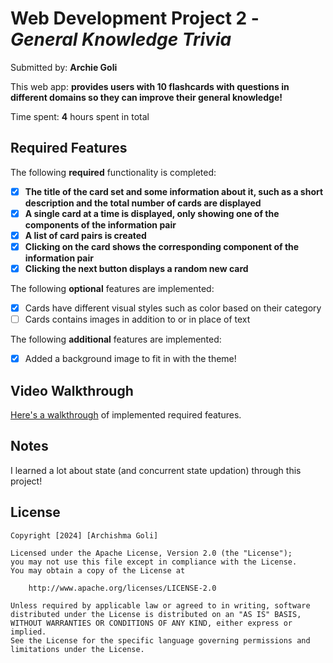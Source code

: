 # Web Development Project 2 - *General Knowledge Trivia*

Submitted by: **Archie Goli**

This web app: **provides users with 10 flashcards with questions in different domains so they can improve their general knowledge!**

Time spent: **4** hours spent in total

## Required Features

The following **required** functionality is completed:

- [x] **The title of the card set and some information about it, such as a short description and the total number of cards are displayed**
- [x] **A single card at a time is displayed, only showing one of the components of the information pair**
- [x] **A list of card pairs is created**
- [x] **Clicking on the card shows the corresponding component of the information pair**
- [x] **Clicking the next button displays a random new card**

The following **optional** features are implemented:

- [x] Cards have different visual styles such as color based on their category
- [ ] Cards contains images in addition to or in place of text

The following **additional** features are implemented:

* [x] Added a background image to fit in with the theme!

## Video Walkthrough

<a href="https://drive.google.com/file/d/1dJv3NKCw-mXlvf4wlRmcHpNEpClgyjpe/view?usp=sharing"> Here's a walkthrough</a> of implemented required features.

## Notes

I learned a lot about state (and concurrent state updation) through this project!

## License

    Copyright [2024] [Archishma Goli]

    Licensed under the Apache License, Version 2.0 (the "License");
    you may not use this file except in compliance with the License.
    You may obtain a copy of the License at

        http://www.apache.org/licenses/LICENSE-2.0

    Unless required by applicable law or agreed to in writing, software
    distributed under the License is distributed on an "AS IS" BASIS,
    WITHOUT WARRANTIES OR CONDITIONS OF ANY KIND, either express or implied.
    See the License for the specific language governing permissions and
    limitations under the License.